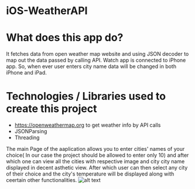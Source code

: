 # iOS-WeatherAPI
# What does this app do? #

It fetches data from open weather map website and using JSON decoder to map out the data passed by calling API.
Watch app is connected to iPhone app. So, when ever user enters city name data will be changed in both iPhone and iPad.


# Technologies / Libraries used to create this project #
- https://openweathermap.org to get weather info by API calls
- JSONParsing
- Threading

The main Page of the aaplication allows you to enter cities' names of your choice( In our case the project should be allowed to enter only 10) and after which one can view all the cities with respective image and city city name displayed in decent asthetic view.
After which user can then select any city of their choice and the city's temperature will be displayed along with ceertain other functionalities.
![alt text](https://github.com/rushi-pa/iOS-WeatherAPI/blob/[branch]/image.jpg?raw=true)


